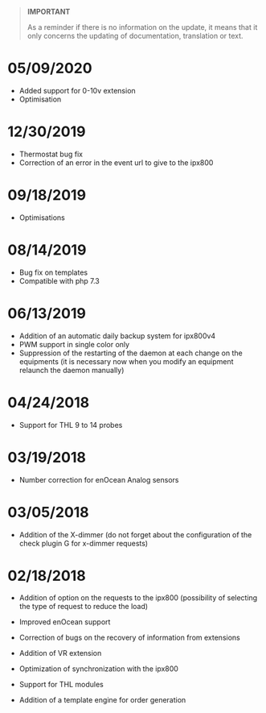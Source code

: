 >**IMPORTANT**
>
>As a reminder if there is no information on the update, it means that it only concerns the updating of documentation, translation or text.

# 05/09/2020

- Added support for 0-10v extension
- Optimisation

# 12/30/2019

- Thermostat bug fix
- Correction of an error in the event url to give to the ipx800

# 09/18/2019

- Optimisations

# 08/14/2019

- Bug fix on templates
- Compatible with php 7.3

# 06/13/2019

- Addition of an automatic daily backup system for ipx800v4
- PWM support in single color only
- Suppression of the restarting of the daemon at each change on the equipments (it is necessary now when you modify an equipment relaunch the daemon manually)

# 04/24/2018

-	Support for THL 9 to 14 probes

# 03/19/2018

-   Number correction for enOcean Analog sensors

# 03/05/2018

- 	Addition of the X-dimmer (do not forget about the configuration of the check plugin G for x-dimmer requests)

#  02/18/2018

-	Addition of option on the requests to the ipx800 (possibility of selecting the type of request to reduce the load)

-   Improved enOcean support

-   Correction of bugs on the recovery of information from
    extensions

-   Addition of VR extension

-   Optimization of synchronization with the ipx800

-   Support for THL modules

-   Addition of a template engine for order generation

